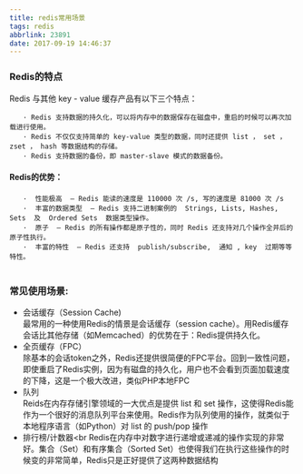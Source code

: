 ```yaml
---
title: redis常用场景
tags: redis
abbrlink: 23891
date: 2017-09-19 14:46:37
---
```

### Redis的特点
Redis  与其他  key - value  缓存产品有以下三个特点：

```
　　· Redis 支持数据的持久化，可以将内存中的数据保存在磁盘中，重启的时候可以再次加载进行使用。
　　· Redis 不仅仅支持简单的 key-value 类型的数据，同时还提供 list ， set ， zset ， hash 等数据结构的存储。
　　· Redis 支持数据的备份，即 master-slave 模式的数据备份。
```

<!-- more -->


#### Redis的优势：

```
　　·  性能极高  – Redis 能读的速度是 110000 次 /s, 写的速度是 81000 次 /s 
　　·  丰富的数据类型  – Redis 支持二进制案例的  Strings, Lists, Hashes, Sets  及  Ordered Sets  数据类型操作。
　　·  原子  – Redis 的所有操作都是原子性的，同时 Redis 还支持对几个操作全并后的原子性执行。
　　·  丰富的特性  – Redis 还支持  publish/subscribe,  通知 , key  过期等等特性。
　　
```
### 常见使用场景:
- 会话缓存（Session Cache)<br>
最常用的一种使用Redis的情景是会话缓存（session cache）。用Redis缓存会话比其他存储（如Memcached）的优势在于：Redis提供持久化。
- 全页缓存（FPC）<br>
除基本的会话token之外，Redis还提供很简便的FPC平台。回到一致性问题，即使重启了Redis实例，因为有磁盘的持久化，用户也不会看到页面加载速度的下降，这是一个极大改进，类似PHP本地FPC
- 队列<br>
Reids在内存存储引擎领域的一大优点是提供 list 和 set 操作，这使得Redis能作为一个很好的消息队列平台来使用。Redis作为队列使用的操作，就类似于本地程序语言（如Python）对 list 的 push/pop 操作
- 排行榜/计数器<br
Redis在内存中对数字进行递增或递减的操作实现的非常好。集合（Set）和有序集合（Sorted Set）也使得我们在执行这些操作的时候变的非常简单，Redis只是正好提供了这两种数据结构

